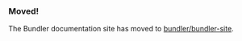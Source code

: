 ### Moved!

The Bundler documentation site has moved to [bundler/bundler-site](https://github.com/bundler/bundler-site).